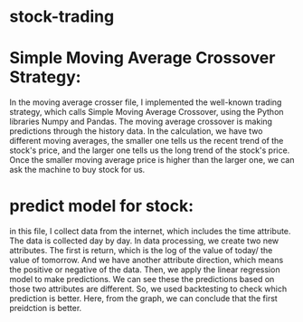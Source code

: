 # stock-trading
# Simple Moving Average Crossover Strategy:
In the moving average crosser file, I implemented the well-known trading strategy, which calls Simple Moving Average Crossover, 
using the Python libraries Numpy and Pandas. 
The moving average crossover is making predictions through the history data. In the calculation, we have two 
different moving averages, the smaller one tells us the recent trend of the stock's price, and the larger one tells us the 
long trend of the stock's price. Once the smaller moving average price is higher than the larger one, we can ask the
machine to buy stock for us.

# predict model for stock:
in this file, I collect data from the internet, which includes the time attribute. The data is collected day by day.
In data processing, we create two new attributes. The first is return, which is the log of the value of today/ the value of 
tomorrow. And we have another attribute direction, which means the positive or negative of the data. Then, we apply the linear 
regression model to make predictions. We can see these the predictions based on those two attributes are different. 
So, we used backtesting to check which prediction is better. Here, from the graph, we can conclude that the first preidction is better.
